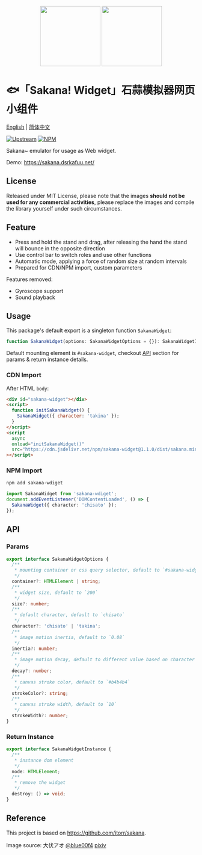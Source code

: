 <p align="center">
<img src="https://raw.githubusercontent.com/dsrkafuu/sakana-widget/main/html/chisato.png" height="160px">
<img src="https://raw.githubusercontent.com/dsrkafuu/sakana-widget/main/html/sakana.png" height="160px">
</p>

# 🐟「Sakana! Widget」石蒜模拟器网页小组件

[English](https://github.com/dsrkafuu/sakana-widget/blob/main/README.md) | [简体中文](https://github.com/dsrkafuu/sakana-widget/blob/main/README.zh.md)

[![Upstream](https://img.shields.io/badge/upstream-39a27f2-orange)](https://github.com/itorr/sakana)
[![NPM](https://img.shields.io/npm/v/sakana-widget)](https://www.npmjs.com/package/sakana-widget)

Sakana~ emulator for usage as Web widget.

Demo: https://sakana.dsrkafuu.net/

## License

Released under MIT License, please note that the images **should not be used for any commercial activities**, please replace the images and compile the library yourself under such circumstances.

## Feature

- Press and hold the stand and drag, after releasing the hand the stand will bounce in the opposite direction
- Use control bar to switch roles and use other functions
- Automatic mode, applying a force of random size at random intervals
- Prepared for CDN/NPM import, custom parameters

Features removed:

- Gyroscope support
- Sound playback

## Usage

This package's default export is a singleton function `SakanaWidget`:

```ts
function SakanaWidget(options: SakanaWidgetOptions = {}): SakanaWidgetInstance;
```

Default mounting element is `#sakana-widget`, checkout [API](#api) section for params & return instance details.

### CDN Import

After HTML `body`:

```html
<div id="sakana-widget"></div>
<script>
  function initSakanaWidget() {
    SakanaWidget({ character: 'takina' });
  }
</script>
<script
  async
  onload="initSakanaWidget()"
  src="https://cdn.jsdelivr.net/npm/sakana-widget@1.1.0/dist/sakana.min.js"
></script>
```

### NPM Import

```bash
npm add sakana-wdiget
```

```ts
import SakanaWidget from 'sakana-wdiget';
document.addEventListener('DOMContentLoaded', () => {
  SakanaWidget({ character: 'chisato' });
});
```

## API

### Params

```ts
export interface SakanaWidgetOptions {
  /**
   * mounting container or css query selector, default to `#sakana-widget`
   */
  container?: HTMLElement | string;
  /**
   * widget size, default to `200`
   */
  size?: number;
  /**
   * default character, default to `chisato`
   */
  character?: 'chisato' | 'takina';
  /**
   * image motion inertia, default to `0.08`
   */
  inertia?: number;
  /**
   * image motion decay, default to different value based on character
   */
  decay?: number;
  /**
   * canvas stroke color, default to `#b4b4b4`
   */
  strokeColor?: string;
  /**
   * canvas stroke width, default to `10`
   */
  strokeWidth?: number;
}
```

### Return Instance

```ts
export interface SakanaWidgetInstance {
  /**
   * instance dom element
   */
  node: HTMLElement;
  /**
   * remove the widget
   */
  destroy: () => void;
}
```

## Reference

This project is based on https://github.com/itorr/sakana.

Image source: 大伏アオ [@blue00f4](https://twitter.com/blue00f4) [pixiv](https://pixiv.me/aoiroblue1340)
